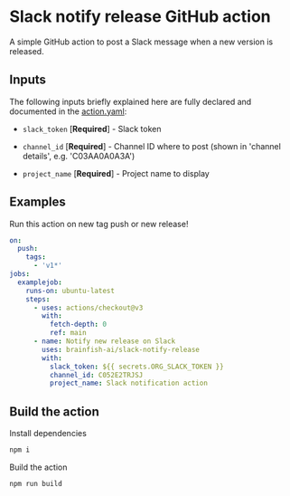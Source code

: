 # Slack notify release GitHub action

A simple GitHub action to post a Slack message when a new version is released.

## Inputs

The following inputs briefly explained here are fully declared and documented in the [action.yaml](action.yaml):

* `slack_token` [**Required**] - Slack token

* `channel_id` [**Required**] - Channel ID where to post (shown in 'channel details', e.g. 'C03AA0A0A3A')

* `project_name` [**Required**] - Project name to display

## Examples

Run this action on new tag push or new release!

```yml
on:
  push:
    tags:
      - 'v1*'
jobs:
  examplejob:
    runs-on: ubuntu-latest
    steps:
      - uses: actions/checkout@v3
        with:
          fetch-depth: 0
          ref: main
      - name: Notify new release on Slack
        uses: brainfish-ai/slack-notify-release
        with:
          slack_token: ${{ secrets.ORG_SLACK_TOKEN }}
          channel_id: C052E2TRJSJ
          project_name: Slack notification action
```

## Build the action

Install dependencies

```sh
npm i
```

Build the action

```sh
npm run build
```
